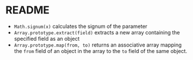 # README #

- `Math.signum(x)` calculates the signum of the parameter
- `Array.prototype.extract(field)` extracts a new array containing the specified field as an object
- `Array.prototype.map(from, to)` returns an associative array mapping the `from` field of an object in the array to the `to` field of the same object.